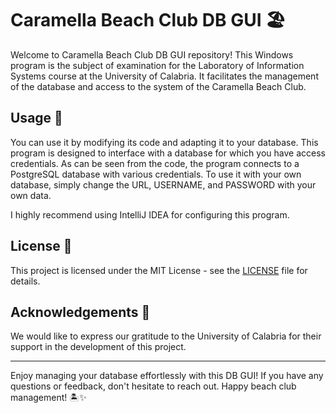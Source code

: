 # Caramella Beach Club DB GUI 🏖️

Welcome to Caramella Beach Club DB GUI repository! This Windows program is the subject of examination for the Laboratory of Information Systems course at the University of Calabria. It facilitates the management of the database and access to the system of the Caramella Beach Club.

## Usage 🚀

You can use it by modifying its code and adapting it to your database.
This program is designed to interface with a database for which you have access credentials. As can be seen from the code, the program connects to a PostgreSQL database with various credentials. To use it with your own database, simply change the URL, USERNAME, and PASSWORD with your own data.

I highly recommend using IntelliJ IDEA for configuring this program.

## License 📜

This project is licensed under the MIT License - see the [LICENSE](LICENSE) file for details.

## Acknowledgements 🙏

We would like to express our gratitude to the University of Calabria for their support in the development of this project.

---

Enjoy managing your database effortlessly with this DB GUI! If you have any questions or feedback, don't hesitate to reach out. Happy beach club management! 🏝️✨
